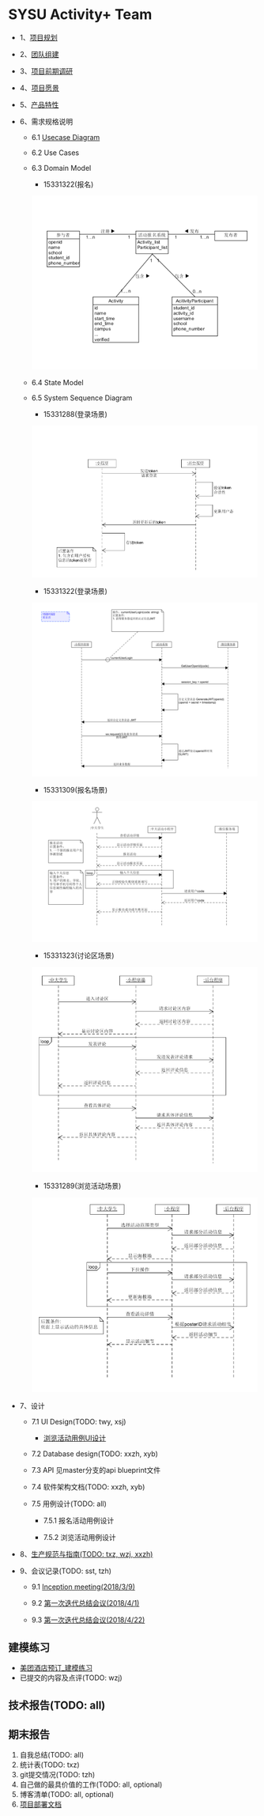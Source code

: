# [](#TOC) SYSU Activity+ Team

* 1、[项目规划](01_About.md)

* 2、[团队组建](02_Team_Profile.md)

* 3、[项目前期调研](03_Investigation.md)

* 4、[项目愿景](04_Vision.md)

* 5、[产品特性](05_Product_Backlog.md)

* 6、需求规格说明

    - 6.1 [Usecase Diagram](10_Usecase_Diagram.md)

    - 6.2 Use Cases

    - 6.3 Domain Model
        - 15331322(报名)
        
        ![xxz](pic/activity-registrant-conception-model.png)

    - 6.4 State Model

    - 6.5 System Sequence Diagram
        - 15331288(登录场景)
        
        ![txz](pic/txz_ssd.png)
        
        - 15331322(登录场景)
        
        ![xxz](pic/xxz_ssd.png)

        - 15331309(报名场景)
        
        ![wzj](pic/wzj_ssd.png)

        - 15331323(讨论区场景)
       
        ![xsj](pic/xsj_ssd.png)

        - 15331289(浏览活动场景)
        
        ![twy](pic/twy_ssd.png)

* 7、设计
    - 7.1 UI Design(TODO: twy, xsj)
        - [浏览活动用例UI设计](09_UI-Design_for_some_usecases.md)

    - 7.2 Database design(TODO: xxzh, xyb)

    - 7.3 API
        见master分支的api blueprint文件

    - 7.4 软件架构文档(TODO: xxzh, xyb)

    - 7.5 用例设计(TODO: all)
        
        - 7.5.1 报名活动用例设计
        
        - 7.5.2 浏览活动用例设计

* 8、[生产规范与指南(TODO: txz, wzj, xxzh)](08_规范.md)

* 9、会议记录(TODO: sst, tzh)

    - 9.1 [Inception meeting(2018/3/9)](06_Inception_meeting-20180309.md)

    - 9.2 [第一次迭代总结会议(2018/4/1)](07_Iter-1_Meeting-20180401.md)

    - 9.3 [第一次迭代总结会议(2018/4/22)](12_Iter-2_Meeting-20180422.md)


## 建模练习

- [美团酒店预订_建模练习](11_MeiTuan_ReserveHotel_Documentation_Practice.md)
- 已提交的内容及点评(TODO: wzj)

## 技术报告(TODO: all)

## 期末报告

1. 自我总结(TODO: all)
2. 统计表(TODO: txz)
3. git提交情况(TODO: tzh)
4. 自己做的最具价值的工作(TODO: all, optional)
5. 博客清单(TODO: all, optional)
6. [项目部署文档](https://github.com/SYSU-ActivityPlusPC/document/blob/master/01_%E5%AE%89%E8%A3%85%E9%83%A8%E7%BD%B2%E8%AF%B4%E6%98%8E.md)
